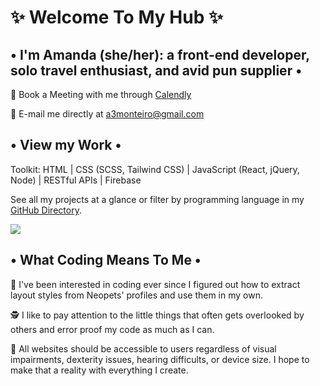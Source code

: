 # ✨ Welcome To My Hub ✨

## • I'm Amanda (she/her): a front-end developer, solo travel enthusiast, and avid pun supplier •

📅 Book a Meeting with me through [Calendly](https://calendly.com/a3monteiro/30min)

💌 E-mail me directly at [a3monteiro@gmail.com](mailto:a3monteiro@gmail.com)


## • View my Work •

Toolkit: HTML | CSS (SCSS, Tailwind CSS) | JavaScript (React, jQuery, Node) | RESTful APIs | Firebase

See all my projects at a glance or filter by programming language in my [GitHub Directory](https://armontei.github.io/).

<img src="./GitHubDirectory.gif">


## • What Coding Means To Me •

🐒 I've been interested in coding ever since I figured out how to extract layout styles from Neopets' profiles and use them in my own.

🕵️ I like to pay attention to the little things that often gets overlooked by others and error proof my code as much as I can. 

🤝 All websites should be accessible to users regardless of visual impairments, dexterity issues, hearing difficults, or device size. I hope to make that a reality with everything I create.

